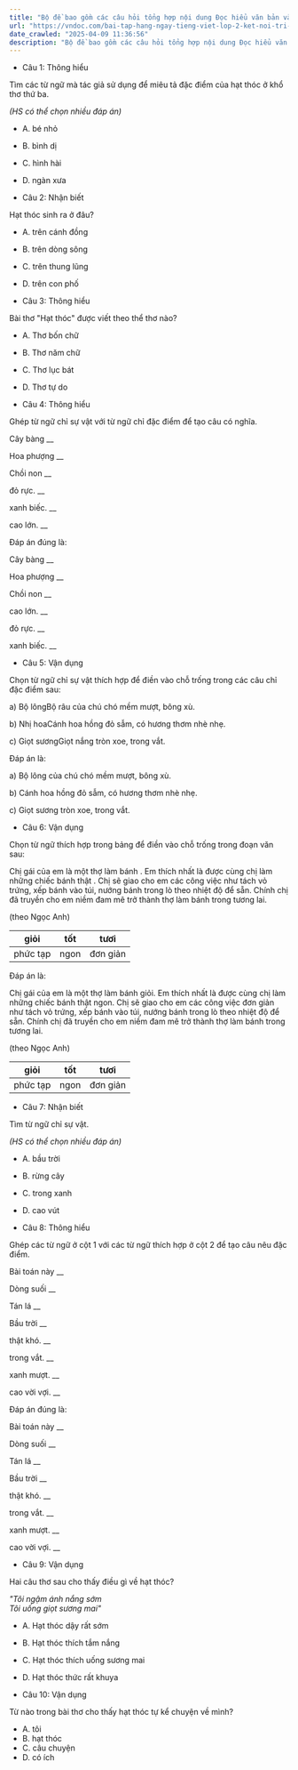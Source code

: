 ```yaml
---
title: "Bộ đề bao gồm các câu hỏi tổng hợp nội dung Đọc hiểu văn bản và Luyện từ và câu được học ở Tuần 22 trong chương trình Tiếng Việt lớp 2 Tập 2 Kết nối tri thức."
url: "https://vndoc.com/bai-tap-hang-ngay-tieng-viet-lop-2-ket-noi-tri-thuc-tuan-22-thu-2-336006"
date_crawled: "2025-04-09 11:36:56"
description: "Bộ đề bao gồm các câu hỏi tổng hợp nội dung Đọc hiểu văn bản và Luyện từ và câu được học ở Tuần 22 trong chương trình Tiếng Việt lớp 2 Tập 2 Kết nối tri thức."
---
```


* Câu 1:  Thông hiểu

Tìm các từ ngữ mà tác giả sử dụng để miêu tả đặc điểm của hạt thóc ở khổ thơ thứ ba.

_(HS có thể chọn nhiều đáp án)_

  * A. bé nhỏ 
  * B. bình dị 
  * C. hình hài 
  * D. ngàn xưa 



* Câu 2:  Nhận biết

Hạt thóc sinh ra ở đâu?

  * A. trên cánh đồng 
  * B. trên dòng sông 
  * C. trên thung lũng 
  * D. trên con phố 



* Câu 3:  Thông hiểu

Bài thơ "Hạt thóc" được viết theo thể thơ nào?

  * A. Thơ bốn chữ 
  * B. Thơ năm chữ 
  * C. Thơ lục bát 
  * D. Thơ tự do 



* Câu 4:  Thông hiểu

Ghép từ ngữ chỉ sự vật với từ ngữ chỉ đặc điểm để tạo câu có nghĩa.

Cây bàng  __

Hoa phượng __

Chồi non __

đỏ rực. __

xanh biếc. __

cao lớn. __

Đáp án đúng là:

Cây bàng __

Hoa phượng __

Chồi non __

cao lớn. __

đỏ rực. __

xanh biếc. __

* Câu 5: Vận dụng

Chọn từ ngữ chỉ sự vật thích hợp để điền vào chỗ trống trong các câu chỉ đặc điểm sau:

a) Bộ lôngBộ râu của chú chó mềm mượt, bông xù.

b) Nhị hoaCánh hoa hồng đỏ sẫm, có hương thơm nhè nhẹ.

c) Giọt sươngGiọt nắng tròn xoe, trong vắt.

Đáp án là:

a) Bộ lông của chú chó mềm mượt, bông xù.

b) Cánh hoa hồng đỏ sẫm, có hương thơm nhè nhẹ.

c) Giọt sương tròn xoe, trong vắt.

* Câu 6:  Vận dụng

Chọn từ ngữ thích hợp trong bảng để điền vào chỗ trống trong đoạn văn sau:

Chị gái của em là một thợ làm bánh . Em thích nhất là được cùng chị làm những chiếc bánh thật . Chị sẽ giao cho em các công việc  như tách vỏ trứng, xếp bánh vào túi, nướng bánh trong lò theo nhiệt độ để sẵn. Chính chị đã truyền cho em niềm đam mê trở thành thợ làm bánh trong tương lai.

(theo Ngọc Anh)

giỏi| tốt| tươi  
---|---|---  
phức tạp| ngon| đơn giản  
  
Đáp án là:

Chị gái của em là một thợ làm bánh giỏi. Em thích nhất là được cùng chị làm những chiếc bánh thật ngon. Chị sẽ giao cho em các công việc đơn giản như tách vỏ trứng, xếp bánh vào túi, nướng bánh trong lò theo nhiệt độ để sẵn. Chính chị đã truyền cho em niềm đam mê trở thành thợ làm bánh trong tương lai.

(theo Ngọc Anh)

giỏi| tốt| tươi  
---|---|---  
phức tạp| ngon| đơn giản  
  
* Câu 7:  Nhận biết

Tìm từ ngữ chỉ sự vật.

_(HS có thể chọn nhiều đáp án)_

  * A. bầu trời 
  * B. rừng cây 
  * C. trong xanh 
  * D. cao vút 



* Câu 8:  Thông hiểu

Ghép các từ ngữ ở cột 1 với các từ ngữ thích hợp ở cột 2 để tạo câu nêu đặc điểm.

Bài toán này  __

Dòng suối __

Tán lá __

Bầu trời __

thật khó. __

trong vắt. __

xanh mượt. __

cao vời vợi. __

Đáp án đúng là:

Bài toán này __

Dòng suối __

Tán lá __

Bầu trời __

thật khó. __

trong vắt. __

xanh mượt. __

cao vời vợi. __

* Câu 9: Vận dụng

Hai câu thơ sau cho thấy điều gì về hạt thóc?

_"Tôi ngậm ánh nắng sớm_  
 _Tôi uống giọt sương mai"_

  * A. Hạt thóc dậy rất sớm 
  * B. Hạt thóc thích tắm nắng 
  * C. Hạt thóc thích uống sương mai 
  * D. Hạt thóc thức rất khuya 



* Câu 10:  Vận dụng

Từ nào trong bài thơ cho thấy hạt thóc tự kể chuyện về mình?

  * A. tôi 
  * B. hạt thóc 
  * C. câu chuyện 
  * D. có ích 


